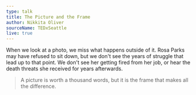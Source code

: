 ```yaml
---
type: talk
title: The Picture and the Frame
author: Nikkita Oliver
sourceName: TEDxSeattle
live: true
---
```


When we look at a photo, we miss what happens outside of it. Rosa Parks may have refused to sit
down, but we don't see the years of struggle that lead up to that point. We don't see her getting
fired from her job, or hear the death threats she received for years afterwards.

> A picture is worth a thousand words, but it is the frame that makes all the difference.
